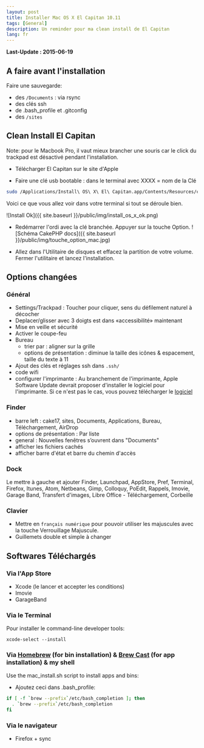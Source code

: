 ```yaml
---
layout: post
title: Installer Mac OS X El Capitan 10.11
tags: [General]
description: Un reminder pour ma clean install de El Capitan
lang: fr
---
```


**Last-Update : 2015-06-19**

## A faire avant l'installation

Faire une sauvegarde:

- des `/Documents` : via rsync
- des clés ssh
- de .bash_profile et .gitconfig
- des `/sites`

## Clean Install El Capitan

Note: pour le Macbook Pro, il vaut mieux brancher une souris car le click du trackpad est désactivé pendant l'installation.

- Télécharger El Capitan sur le site d'Apple

- Faire une clé usb bootable : dans le terminal avec XXXX = nom de la Clé

```bash
sudo /Applications/Install\ OS\ X\ El\ Capitan.app/Contents/Resources/createinstallmedia `--`volume /Volumes/XXXX `--`applicationpath /Applications/Install\ OS\ X\ El\ Capitan.app `--`nointeraction
```

Voici ce que vous allez voir dans votre terminal si tout se déroule bien.

![Install Ok]({{ site.baseurl }}/public/img/install_os_x_ok.png)

- Redémarrer l'ordi avec la clé branchée. Appuyer sur la touche Option.
  ![Schéma CakePHP docs]({{ site.baseurl }}/public/img/touche_option_mac.jpg)

- Allez dans l'Utilitaire de disques et effacez la partition de votre volume. Fermer l'utilitaire et lancez l'installation.


## Options changées

### Général

- Settings/Trackpad : Toucher pour cliquer, sens du défilement naturel à décocher
- Deplacer/glisser avec 3 doigts est dans «accessibilité» maintenant
- Mise en veille et sécurité
- Activer le coupe-feu
- Bureau
    - trier par : aligner sur la grille
    - options de présentation : diminue la taille des icônes & espacement, taille du texte à 11
- Ajout des clés et réglages ssh dans `.ssh/`
- code wifi
- configurer l'imprimante : Au branchement de l'imprimante, Apple Software Update devrait proposer d'installer le logiciel pour l'imprimante. Si ce n'est pas le cas, vous pouvez télécharger le [logiciel](https://support.apple.com/kb/DL907?locale=fr_FR)

### Finder

- barre left : cake17, sites, Documents, Applications, Bureau, Téléchargement, AirDrop
- options de présentation : Par liste
- general : Nouvelles fenêtres s’ouvrent dans "Documents"
- afficher les fichiers cachés
- afficher barre d'état et barre du chemin d'accès

### Dock

Le mettre à gauche et ajouter Finder, Launchpad, AppStore, Pref, Terminal, Firefox, Itunes, Atom, Netbeans, Gimp, Colloquy, PoEdit, Rappels, Imovie, Garage Band, Transfert d'images, Libre Office - Téléchargement, Corbeille

### Clavier

- Mettre en `français numérique` pour pouvoir utiliser les majuscules avec la touche Verrouillage Majuscule.
- Guillemets double et simple à changer


## Softwares Téléchargés

### Via l'App Store

- Xcode (le lancer et accepter les conditions)
- Imovie
- GarageBand

### Via le Terminal

Pour installer le command-line developer tools:

    xcode-select --install

### Via [Homebrew](http://brew.sh) (for bin installation) & [Brew Cast](http://caskroom.io) (for app installation) & my shell

Use the mac_install.sh script to install apps and bins:

- Ajoutez ceci dans .bash_profile:

```bash
if [ -f `brew --prefix`/etc/bash_completion ]; then
  . `brew --prefix`/etc/bash_completion
fi
```


### Via le navigateur

- Firefox + sync
